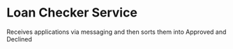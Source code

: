 # Loan Checker Service

Receives applications via messaging and then sorts them into Approved and Declined

